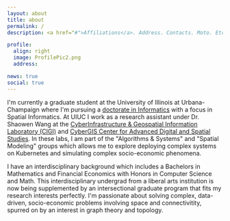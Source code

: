 ```yaml
---
layout: about
title: about
permalink: /
description: <a href="#">Affiliations</a>. Address. Contacts. Moto. Etc.

profile:
  align: right
  image: ProfilePic2.png
  address:

news: true
social: true
---
```


<!-- Write your biography here. Tell the world about yourself. Link to your favorite [subreddit](http://reddit.com){:target="\_blank"}. You can put a picture in, too. The code is already in, just name your picture `prof_pic.jpg` and put it in the `img/` folder.

Put your address / P.O. box / other info right below your picture. You can also disable any these elements by editing `profile` property of the YAML header of your `_pages/about.md`. Edit `_bibliography/papers.bib` and Jekyll will render your [publications page](/al-folio/publications/) automatically.

Link to your social media connections, too. This theme is set up to use [Font Awesome icons](http://fortawesome.github.io/Font-Awesome/){:target="\_blank"} and [Academicons](https://jpswalsh.github.io/academicons/){:target="\_blank"}, like the ones below. Add your Facebook, Twitter, LinkedIn, Google Scholar, or just disable all of them.
-->

I'm currently a graduate student at the University of Illinois at Urbana-Champaign where I'm pursuing a [doctorate in Informatics](http://www.informatics.illinois.edu/informatics-phd/) with a focus in Spatial Informatics. At UIUC I work as a research assistant under Dr. Shaowen Wang at the [CyberInfrastructure & Geospatial Information Laboratory (CIGI)](http://www.cigi.illinois.edu/) and [CyberGIS Center for Advanced Digital and Spatial Studies](http://cybergis.illinois.edu/). In these labs, I am part of the "Algorithms & Systems" and "Spatial Modeling" groups which allows me to explore deploying complex systems on Kubernetes and simulating complex socio-economic phenomena.

I have an interdisciplinary background which includes a Bachelors in Mathematics and Financial Economics with Honors in Computer Science and Math. This interdisciplinary undergrad from a liberal arts institution is now being supplemented by an intersectional graduate program that fits my research interests perfectly. I'm passionate about solving complex, data-driven, socio-economic problems involving space and connectivitity, spurred on by an interest in graph theory and topology.
